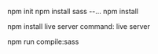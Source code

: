 npm init
npm install sass --...
npm install

npm install live server
command: live server

npm run compile:sass
